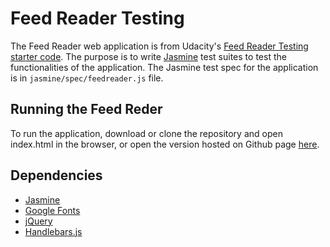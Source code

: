 # Feed Reader Testing

The Feed Reader web application is from Udacity's [Feed Reader Testing starter code](https://github.com/udacity/frontend-nanodegree-feedreader). The purpose is to write [Jasmine](http://jasmine.github.io/) test suites to test the functionalities of the application. The Jasmine test spec for the application is in `jasmine/spec/feedreader.js` file.

## Running the Feed Reder

To run the application, download or clone the repository and open index.html in the browser, or open the version hosted on Github page [here](https://pimpuks.github.io/feed_reader_testing/).

## Dependencies

- [Jasmine](http://jasmine.github.io/)
- [Google Fonts](https://fonts.google.com/)
- [jQuery](https://jquery.com/)
- [Handlebars.js](https://handlebarsjs.com/)
